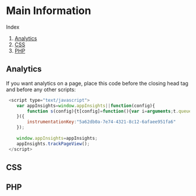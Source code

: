 # Main Information

Index

1. [Analytics](#analytics)
2. [CSS](#css)
3. [PHP](#php)

## Analytics

If you want analytics on a page, place this code before the closing head tag and before any other scripts:
```javascript
 <script type="text/javascript">
    var appInsights=window.appInsights||function(config){
        function s(config){t[config]=function(){var i=arguments;t.queue.push(function(){t[config].apply(t,i)})}}var t={config:config},r=document,f=window,e="script",o=r.createElement(e),i,u;for(o.src=config.url||"//az416426.vo.msecnd.net/scripts/a/ai.0.js",r.getElementsByTagName(e)[0].parentNode.appendChild(o),t.cookie=r.cookie,t.queue=[],i=["Event","Exception","Metric","PageView","Trace"];i.length;)s("track"+i.pop());return config.disableExceptionTracking||(i="onerror",s("_"+i),u=f[i],f[i]=function(config,r,f,e,o){var s=u&&u(config,r,f,e,o);return s!==!0&&t["_"+i](config,r,f,e,o),s}),t
    }({
        instrumentationKey:"5a62db0a-7e74-4321-8c12-6afaee951fa6"
    });
    
    window.appInsights=appInsights;
    appInsights.trackPageView();
 </script>
```

## CSS

## PHP
